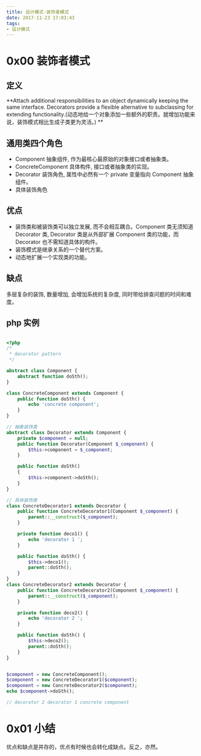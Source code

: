 ```yaml
---
title: 设计模式-装饰者模式
date: 2017-11-23 17:03:43
tags:
- 设计模式
---
```


# 0x00 装饰者模式

## 定义
**Attach additional responsibilities to an object dynamically keeping the same interface. Decorators provide a flexible alternative to subclassing for extending functionality.(动态地给一个对象添加一些额外的职责。就增加功能来说，装饰模式相比生成子类更为灵活。) **

<!--more-->
## 通用类四个角色
+ Component 抽象组件, 作为最核心最原始的对象接口或者抽象类。
+ ConcreteComponent 具体构件, 接口或者抽象类的实现。
+ Decorator 装饰角色, 属性中必然有一个 private 变量指向 Component 抽象组件。
+ 具体装饰角色

## 优点 
+ 装饰类和被装饰类可以独立发展, 而不会相互耦合。Component 类无须知道 Decorator 类, Decorator 类是从外部扩展 Component 类的功能，而 Decorator 也不需知道具体的构件。
+ 装饰模式是继承关系的一个替代方案。
+ 动态地扩展一个实现类的功能。

## 缺点
多层复杂的装饰, 数量增加, 会增加系统的复杂度, 同时带给排查问题的时间和难度。

## php 实例

```php

<?php
/*
 * decorator pattern
 */

abstract class Component {
    abstract function doSth();
}

class ConcreteComponent extends Component {
    public function doSth() {
        echo 'concrete component';
    }
}

// 抽象装饰类
abstract class Decorator extends Component {
    private $component = null;
    public function Decorator(Component $_component) {
        $this->component = $_component;
    }

    public function doSth()
    {
        $this->component->doSth();
    }
}

// 具体装饰类
class ConcreteDecorator1 extends Decorator {
    public function ConcreteDecorator1(Component $_component) {
        parent::__construct($_component);
    }

    private function deco1() {
        echo 'decorator 1 ';
    }

    public function doSth() {
        $this->deco1();
        parent::doSth();
    }
}
class ConcreteDecorator2 extends Decorator {
    public function ConcreteDecorator2(Component $_component) {
        parent::__construct($_component);
    }

    private function deco2() {
        echo 'decorator 2 ';
    }

    public function doSth() {
        $this->deco2();
        parent::doSth();
    }
}


$component = new ConcreteComponent();
$component = new ConcreteDecorator1($component);
$component = new ConcreteDecorator2($component);
echo $component->doSth();

// decorator 2 decorator 1 concrete component

```

# 0x01 小结

优点和缺点是并存的，优点有时候也会转化成缺点。反之，亦然。 
<!--more-->
